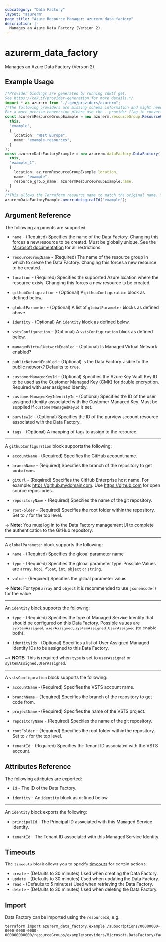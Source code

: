 ```yaml
---
subcategory: "Data Factory"
layout: "azurerm"
page_title: "Azure Resource Manager: azurerm_data_factory"
description: |-
  Manages an Azure Data Factory (Version 2).
---
```


# azurerm\_data\_factory

Manages an Azure Data Factory (Version 2).

## Example Usage

```typescript
/*Provider bindings are generated by running cdktf get.
See https://cdk.tf/provider-generation for more details.*/
import * as azurerm from "./.gen/providers/azurerm";
/*The following providers are missing schema information and might need manual adjustments to synthesize correctly: azurerm.
For a more precise conversion please use the --provider flag in convert.*/
const azurermResourceGroupExample = new azurerm.resourceGroup.ResourceGroup(
  this,
  "example",
  {
    location: "West Europe",
    name: "example-resources",
  }
);
const azurermDataFactoryExample = new azurerm.dataFactory.DataFactory(
  this,
  "example_1",
  {
    location: azurermResourceGroupExample.location,
    name: "example",
    resource_group_name: azurermResourceGroupExample.name,
  }
);
/*This allows the Terraform resource name to match the original name. You can remove the call if you don't need them to match.*/
azurermDataFactoryExample.overrideLogicalId("example");

```

## Argument Reference

The following arguments are supported:

*   `name` - (Required) Specifies the name of the Data Factory. Changing this forces a new resource to be created. Must be globally unique. See the [Microsoft documentation](https://docs.microsoft.com/azure/data-factory/naming-rules) for all restrictions.

*   `resourceGroupName` - (Required) The name of the resource group in which to create the Data Factory. Changing this forces a new resource to be created.

*   `location` - (Required) Specifies the supported Azure location where the resource exists. Changing this forces a new resource to be created.

*   `githubConfiguration` - (Optional) A `githubConfiguration` block as defined below.

*   `globalParameter` - (Optional) A list of `globalParameter` blocks as defined above.

*   `identity` - (Optional) An `identity` block as defined below.

*   `vstsConfiguration` - (Optional) A `vstsConfiguration` block as defined below.

*   `managedVirtualNetworkEnabled` - (Optional) Is Managed Virtual Network enabled?

*   `publicNetworkEnabled` - (Optional) Is the Data Factory visible to the public network? Defaults to `true`.

*   `customerManagedKeyId` - (Optional) Specifies the Azure Key Vault Key ID to be used as the Customer Managed Key (CMK) for double encryption. Required with user assigned identity.

*   `customerManagedKeyIdentityId` - (Optional) Specifies the ID of the user assigned identity associated with the Customer Managed Key. Must be supplied if `customerManagedKeyId` is set.

*   `purviewId` - (Optional) Specifies the ID of the purview account resource associated with the Data Factory.

*   `tags` - (Optional) A mapping of tags to assign to the resource.

***

A `githubConfiguration` block supports the following:

*   `accountName` - (Required) Specifies the GitHub account name.

*   `branchName` - (Required) Specifies the branch of the repository to get code from.

*   `gitUrl` - (Required) Specifies the GitHub Enterprise host name. For example: <https://github.mydomain.com>. Use <https://github.com> for open source repositories.

*   `repositoryName` - (Required) Specifies the name of the git repository.

*   `rootFolder` - (Required) Specifies the root folder within the repository. Set to `/` for the top level.

\-> **Note:** You must log in to the Data Factory management UI to complete the authentication to the GitHub repository.

***

A `globalParameter` block supports the following:

*   `name` - (Required) Specifies the global parameter name.

*   `type` - (Required) Specifies the global parameter type. Possible Values are `array`, `bool`, `float`, `int`, `object` or `string`.

*   `value` - (Required) Specifies the global parameter value.

\-> **Note:** For type `array` and `object` it is recommended to use `jsonencode()` for the value

***

An `identity` block supports the following:

*   `type` - (Required) Specifies the type of Managed Service Identity that should be configured on this Data Factory. Possible values are `systemAssigned`, `userAssigned`, `systemAssigned,UserAssigned` (to enable both).

*   `identityIds` - (Optional) Specifies a list of User Assigned Managed Identity IDs to be assigned to this Data Factory.

\~> **NOTE:** This is required when `type` is set to `userAssigned` or `systemAssigned,UserAssigned`.

***

A `vstsConfiguration` block supports the following:

*   `accountName` - (Required) Specifies the VSTS account name.

*   `branchName` - (Required) Specifies the branch of the repository to get code from.

*   `projectName` - (Required) Specifies the name of the VSTS project.

*   `repositoryName` - (Required) Specifies the name of the git repository.

*   `rootFolder` - (Required) Specifies the root folder within the repository. Set to `/` for the top level.

*   `tenantId` - (Required) Specifies the Tenant ID associated with the VSTS account.

## Attributes Reference

The following attributes are exported:

*   `id` - The ID of the Data Factory.

*   `identity` - An `identity` block as defined below.

***

An `identity` block exports the following:

*   `principalId` - The Principal ID associated with this Managed Service Identity.

*   `tenantId` - The Tenant ID associated with this Managed Service Identity.

## Timeouts

The `timeouts` block allows you to specify [timeouts](https://www.terraform.io/language/resources/syntax#operation-timeouts) for certain actions:

* `create` - (Defaults to 30 minutes) Used when creating the Data Factory.
* `update` - (Defaults to 30 minutes) Used when updating the Data Factory.
* `read` - (Defaults to 5 minutes) Used when retrieving the Data Factory.
* `delete` - (Defaults to 30 minutes) Used when deleting the Data Factory.

## Import

Data Factory can be imported using the `resourceId`, e.g.

```shell
terraform import azurerm_data_factory.example /subscriptions/00000000-0000-0000-0000-000000000000/resourceGroups/example/providers/Microsoft.DataFactory/factories/example
```
